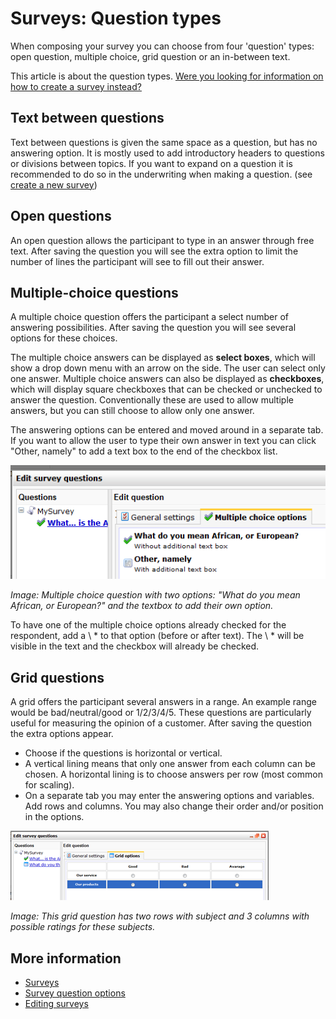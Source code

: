 # Surveys: Question types

When composing your survey you can choose from four 'question' types: open
question, multiple choice, grid question or an in-between text.

This article is about the question types. [Were you looking for
information on how to create a survey
instead?](./create-new-survey.md)

## Text between questions

Text between questions is given the same space as a question, but has no
answering option. It is mostly used to add introductory headers to
questions or divisions between topics. If you want to expand on a question it 
is recommended to do so in the underwriting when making a question. (see 
[create a new survey](./surveys.md))

## Open questions

An open question allows the participant to type in an answer through
free text. After saving the question you will see the extra option to limit the
number of lines the participant will see to fill out their answer.

## Multiple-choice questions

A multiple choice question offers the participant a select number of
answering possibilities. After saving the question you will see several
options for these choices.

The multiple choice answers can be displayed as **select boxes**, which
will show a drop down menu with an arrow on the side. The user can select 
only one answer.
Multiple choice answers can also be displayed as **checkboxes**, which 
will display square checkboxes that can be checked or unchecked to answer 
the question. Conventionally these are used to allow multiple answers, but 
you can still choose to allow only one answer.

The answering options can be entered and moved around in a separate tab. 
If you want to allow the user to type their own answer in text you can click 
"Other, namely" to add a text box to the end of the checkbox list.

![Multiple choice question](../images/multipleoptions.png)

*Image: Multiple choice question with two options: "What do you mean African, or European?" 
and the textbox to add their own option.*

To have one of the multiple choice options already checked for the
respondent, add a \\ * to that option (before or after text). The \\ * will
be visible in the text and the checkbox will already be checked.

## Grid questions

A grid offers the participant several answers in a range. An example range would 
be bad/neutral/good or 1/2/3/4/5. These questions are particularly useful for 
measuring the opinion of a customer. After saving the question the extra options 
appear.

- Choose if the questions is horizontal or vertical.
- A vertical lining means that only one answer from each column can be
chosen. A horizontal lining is to choose answers per row (most common for scaling).
- On a separate tab you may enter the answering options and variables. 
Add rows and columns. You may also change their order and/or position in the options.

![Creating a grid question](../images/gridquestion.png)

*Image: This grid question has two rows with subject and 3 columns with 
possible ratings for these subjects.*

## More information

* [Surveys](./surveys)
* [Survey question options](./surveys-question-options)
* [Editing surveys](./surveys-edit)
